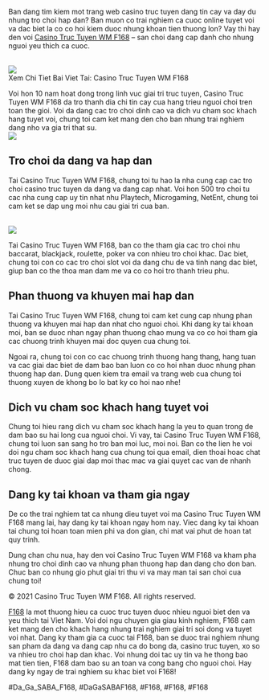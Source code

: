<div class="content">
<p>Ban dang tim kiem mot trang web casino truc tuyen dang tin cay va day du nhung tro choi hap dan? Ban muon co trai nghiem ca cuoc online tuyet voi va dac biet la co co hoi kiem duoc nhung khoan tien thuong lon? Vay thi hay den voi <a href="https://f168.onl/casino-truc-tuyen-wm/">Casino Truc Tuyen WM F168</a> – san choi dang cap danh cho nhung nguoi yeu thich ca cuoc.</p><br><img src="https://shopifydev.io/wp-content/uploads/2025/02/live-casino.jpg"></br>
Xem Chi Tiet Bai Viet Tai: Casino Truc Tuyen WM F168
<p>Voi hon 10 nam hoat dong trong linh vuc giai tri truc tuyen, Casino Truc Tuyen WM F168 da tro thanh dia chi tin cay cua hang trieu nguoi choi tren toan the gioi. Voi da dang cac tro choi dinh cao va dich vu cham soc khach hang tuyet voi, chung toi cam ket mang den cho ban nhung trai nghiem dang nho va gia tri that su.<br><img src="https://shopifydev.io/wp-content/uploads/2025/02/casino.png"></br>
<h2>Tro choi da dang va hap dan</h2>
<p>Tai Casino Truc Tuyen WM F168, chung toi tu hao la nha cung cap cac tro choi casino truc tuyen da dang va dang cap nhat. Voi hon 500 tro choi tu cac nha cung cap uy tin nhat nhu Playtech, Microgaming, NetEnt, chung toi cam ket se dap ung moi nhu cau giai tri cua ban.</p><br><img src="https://shopifydev.io/wp-content/uploads/2025/02/danh-gia-tu-nguoi-choi-f168.jpg"></br>
<p>Tai Casino Truc Tuyen WM F168, ban co the tham gia cac tro choi nhu baccarat, blackjack, roulette, poker va con nhieu tro choi khac. Dac biet, chung toi con co cac tro choi slot voi da dang chu de va tinh nang dac biet, giup ban co the thoa man dam me va co co hoi tro thanh trieu phu.
<h2>Phan thuong va khuyen mai hap dan</h2>
<p>Tai Casino Truc Tuyen WM F168, chung toi cam ket cung cap nhung phan thuong va khuyen mai hap dan nhat cho nguoi choi. Khi dang ky tai khoan moi, ban se duoc nhan ngay phan thuong chao mung va co co hoi tham gia cac chuong trinh khuyen mai doc quyen cua chung toi.</p>
<p>Ngoai ra, chung toi con co cac chuong trinh thuong hang thang, hang tuan va cac giai dac biet de dam bao ban luon co co hoi nhan duoc nhung phan thuong hap dan. Dung quen kiem tra email va trang web cua chung toi thuong xuyen de khong bo lo bat ky co hoi nao nhe!
<h2>Dich vu cham soc khach hang tuyet voi</h2>
<p>Chung toi hieu rang dich vu cham soc khach hang la yeu to quan trong de dam bao su hai long cua nguoi choi. Vi vay, tai Casino Truc Tuyen WM F168, chung toi luon san sang ho tro ban moi luc, moi noi. Ban co the lien he voi doi ngu cham soc khach hang cua chung toi qua email, dien thoai hoac chat truc tuyen de duoc giai dap moi thac mac va giai quyet cac van de nhanh chong.</p>
<h2>Dang ky tai khoan va tham gia ngay</h2>
<p>De co the trai nghiem tat ca nhung dieu tuyet voi ma Casino Truc Tuyen WM F168 mang lai, hay dang ky tai khoan ngay hom nay. Viec dang ky tai khoan tai chung toi hoan toan mien phi va don gian, chi mat vai phut de hoan tat quy trinh.</p>
<p>Dung chan chu nua, hay den voi Casino Truc Tuyen WM F168 va kham pha nhung tro choi dinh cao va nhung phan thuong hap dan dang cho don ban. Chuc ban co nhung gio phut giai tri thu vi va may man tai san choi cua chung toi!</p>
</div><div class="footer">
<p>© 2021 Casino Truc Tuyen WM F168. All rights reserved.</p>
</div><p><a href="https://f168.onl/">F168</a> la mot thuong hieu ca cuoc truc tuyen duoc nhieu nguoi biet den va yeu thich tai Viet Nam. Voi doi ngu chuyen gia giau kinh nghiem, F168 cam ket mang den cho khach hang nhung trai nghiem giai tri soi dong va tuyet voi nhat. Dang ky tham gia ca cuoc tai F168, ban se duoc trai nghiem nhung san pham da dang va dang cap nhu ca do bong da, casino truc tuyen, xo so va nhieu tro choi hap dan khac. Voi nhung doi tac uy tin va he thong bao mat tien tien, F168 dam bao su an toan va cong bang cho nguoi choi. Hay dang ky ngay de trai nghiem su khac biet voi F168!</p>
#Da_Ga_SABA_F168, #DaGaSABAF168, #F168, #F168, #F168
